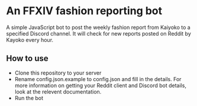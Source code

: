 # An FFXIV fashion reporting bot
A simple JavaScript bot to post the weekly fashion report from Kaiyoko to a specified Discord channel. It will check for new reports posted on Reddit by Kayoko every hour.
## How to use
* Clone this repository to your server
* Rename config.json.example to config.json and fill in the details. For more information on getting your Reddit client and Discord bot details, look at the relevent documentation.
* Run the bot
	